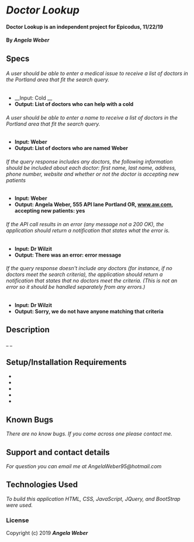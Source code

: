 # _Doctor Lookup_

#### **Doctor Lookup is an independent project for Epicodus, 11/22/19**

#### By _**Angela Weber**_

## Specs

###### A user should be able to enter a medical issue to receive a list of doctors in the Portland area that fit the search query.
* __Input: Cold __
* __Output: List of doctors who can help with a cold__

###### A user should be able to enter a name to receive a list of doctors in the Portland area that fit the search query.
* __Input: Weber__
* __Output: List of doctors who are named Weber__

###### If the query response includes any doctors, the following information should be included about each doctor: first name, last name, address, phone number, website and whether or not the doctor is accepting new patients
* __Input: Weber__
* __Output: Angela Weber, 555 API lane Portland OR, www.aw.com, accepting new patients: yes__

###### If the API call results in an error (any message not a 200 OK), the application should return a notification that states what the error is.
* __Input: Dr Wilzit__
* __Output: There was an error: error message__

###### If the query response doesn't include any doctors (for instance, if no doctors meet the search criteria), the application should return a notification that states that no doctors meet the criteria. (This is not an error so it should be handled separately from any errors.)
* __Input: Dr Wilzit__
* __Output: Sorry, we do not have anyone matching that criteria__


## Description
  _  _

## Setup/Installation Requirements

*
*
*
*
*


## Known Bugs

_There are no know bugs. If you come across one please contact me._

## Support and contact details

_For question you can email me at AngelaWeber95@hotmail.com_

## Technologies Used

_To build this application HTML, CSS, JavaScript, JQuery, and BootStrap were used._

### License

Copyright (c) 2019 **_Angela Weber_**
